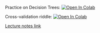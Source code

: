 Practice on Decision Trees:
[![Open In Colab](https://colab.research.google.com/assets/colab-badge.svg)](https://colab.research.google.com/github/girafe-ai/ml-course/blob/22s_harbour_space/week0_05_trees/practice_decision_trees.ipynb)

Cross-validation riddle:
[![Open In Colab](https://colab.research.google.com/assets/colab-badge.svg)](https://colab.research.google.com/github/girafe-ai/ml-course/blob/22f_basic/week0_05_trees_and_ensembles/week0_05_Cross_validation_riddle.ipynb)

[Lecture notes link](https://github.com/girafe-ai/ml-course/blob/22f_basic/week0_05_trees_and_ensembles/ml-mipt_21f_lect005_trees_and_ensembles_style.pdf)
